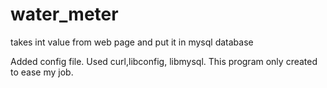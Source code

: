# water_meter
takes int value from web page and put it in mysql database

Added config file. Used curl,libconfig, libmysql. This program only created to ease my job.
